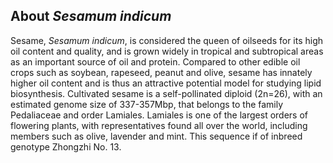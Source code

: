 About *Sesamum indicum*
-----------------------

Sesame, *Sesamum indicum*, is considered the queen of oilseeds for its high oil content and quality, 
and is grown widely in tropical and subtropical areas as an important source of oil and protein. 
Compared to other edible oil crops such as soybean, rapeseed, peanut and olive, sesame has innately 
higher oil content and is thus an attractive potential model for studying lipid biosynthesis.
Cultivated sesame is a self-pollinated diploid (2n=26), with an estimated genome size of 337-357Mbp,
that belongs to the family Pedaliaceae and order Lamiales. Lamiales is one of the largest orders of 
flowering plants, with representatives found all over the world, including members such as olive, 
lavender and mint. This sequence if of inbreed genotype Zhongzhi No. 13.
